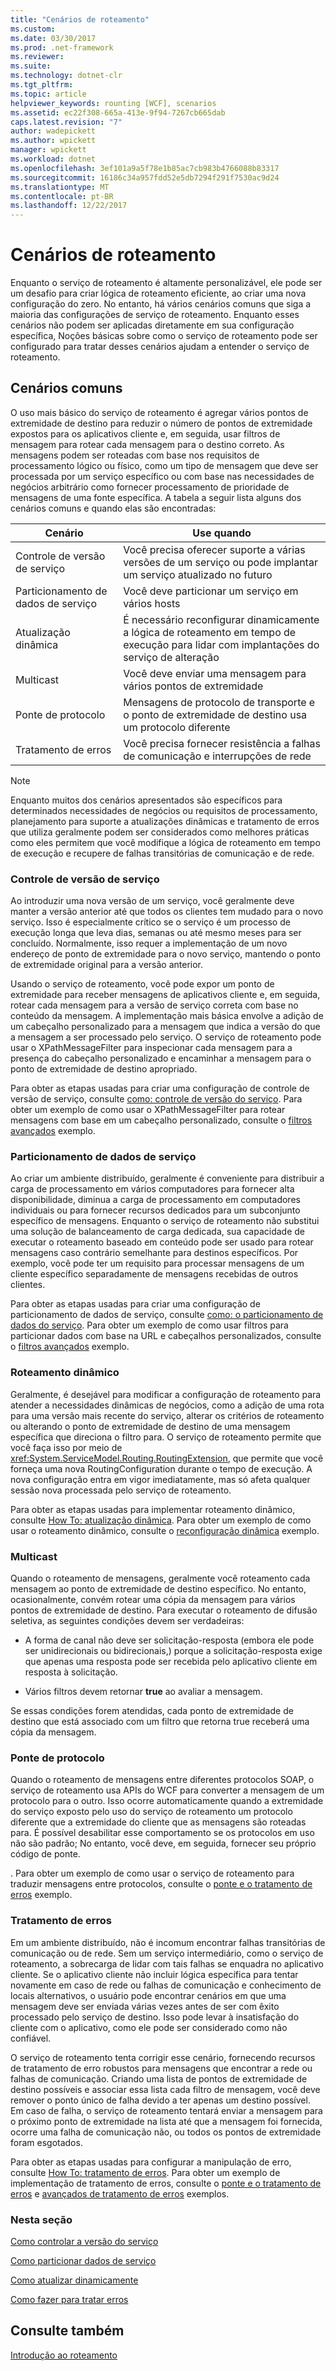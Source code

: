 ```yaml
---
title: "Cenários de roteamento"
ms.custom: 
ms.date: 03/30/2017
ms.prod: .net-framework
ms.reviewer: 
ms.suite: 
ms.technology: dotnet-clr
ms.tgt_pltfrm: 
ms.topic: article
helpviewer_keywords: rounting [WCF], scenarios
ms.assetid: ec22f308-665a-413e-9f94-7267cb665dab
caps.latest.revision: "7"
author: wadepickett
ms.author: wpickett
manager: wpickett
ms.workload: dotnet
ms.openlocfilehash: 3ef101a9a5f78e1b85ac7cb983b4766088b83317
ms.sourcegitcommit: 16186c34a957fdd52e5db7294f291f7530ac9d24
ms.translationtype: MT
ms.contentlocale: pt-BR
ms.lasthandoff: 12/22/2017
---
```

# <a name="routing-scenarios"></a>Cenários de roteamento
Enquanto o serviço de roteamento é altamente personalizável, ele pode ser um desafio para criar lógica de roteamento eficiente, ao criar uma nova configuração do zero.  No entanto, há vários cenários comuns que siga a maioria das configurações de serviço de roteamento. Enquanto esses cenários não podem ser aplicadas diretamente em sua configuração específica, Noções básicas sobre como o serviço de roteamento pode ser configurado para tratar desses cenários ajudam a entender o serviço de roteamento.  
  
## <a name="common-scenarios"></a>Cenários comuns  
 O uso mais básico do serviço de roteamento é agregar vários pontos de extremidade de destino para reduzir o número de pontos de extremidade expostos para os aplicativos cliente e, em seguida, usar filtros de mensagem para rotear cada mensagem para o destino correto. As mensagens podem ser roteadas com base nos requisitos de processamento lógico ou físico, como um tipo de mensagem que deve ser processada por um serviço específico ou com base nas necessidades de negócios arbitrário como fornecer processamento de prioridade de mensagens de uma fonte específica. A tabela a seguir lista alguns dos cenários comuns e quando elas são encontradas:  
  
|Cenário|Use quando|  
|--------------|--------------|  
|Controle de versão de serviço|Você precisa oferecer suporte a várias versões de um serviço ou pode implantar um serviço atualizado no futuro|  
|Particionamento de dados de serviço|Você deve particionar um serviço em vários hosts|  
|Atualização dinâmica|É necessário reconfigurar dinamicamente a lógica de roteamento em tempo de execução para lidar com implantações do serviço de alteração|  
|Multicast|Você deve enviar uma mensagem para vários pontos de extremidade|  
|Ponte de protocolo|Mensagens de protocolo de transporte e o ponto de extremidade de destino usa um protocolo diferente|  
|Tratamento de erros|Você precisa fornecer resistência a falhas de comunicação e interrupções de rede|  
  
> [!NOTE]
>  Enquanto muitos dos cenários apresentados são específicos para determinados necessidades de negócios ou requisitos de processamento, planejamento para suporte a atualizações dinâmicas e tratamento de erros que utiliza geralmente podem ser considerados como melhores práticas como eles permitem que você modifique a lógica de roteamento em tempo de execução e recupere de falhas transitórias de comunicação e de rede.  
  
### <a name="service-versioning"></a>Controle de versão de serviço  
 Ao introduzir uma nova versão de um serviço, você geralmente deve manter a versão anterior até que todos os clientes tem mudado para o novo serviço. Isso é especialmente crítico se o serviço é um processo de execução longa que leva dias, semanas ou até mesmo meses para ser concluído. Normalmente, isso requer a implementação de um novo endereço de ponto de extremidade para o novo serviço, mantendo o ponto de extremidade original para a versão anterior.  
  
 Usando o serviço de roteamento, você pode expor um ponto de extremidade para receber mensagens de aplicativos cliente e, em seguida, rotear cada mensagem para a versão de serviço correta com base no conteúdo da mensagem. A implementação mais básica envolve a adição de um cabeçalho personalizado para a mensagem que indica a versão do que a mensagem a ser processado pelo serviço. O serviço de roteamento pode usar o XPathMessageFilter para inspecionar cada mensagem para a presença do cabeçalho personalizado e encaminhar a mensagem para o ponto de extremidade de destino apropriado.  
  
 Para obter as etapas usadas para criar uma configuração de controle de versão de serviço, consulte [como: controle de versão do serviço](../../../../docs/framework/wcf/feature-details/how-to-service-versioning.md). Para obter um exemplo de como usar o XPathMessageFilter para rotear mensagens com base em um cabeçalho personalizado, consulte o [filtros avançados](../../../../docs/framework/wcf/samples/advanced-filters.md) exemplo.  
  
### <a name="service-data-partitioning"></a>Particionamento de dados de serviço  
 Ao criar um ambiente distribuído, geralmente é conveniente para distribuir a carga de processamento em vários computadores para fornecer alta disponibilidade, diminua a carga de processamento em computadores individuais ou para fornecer recursos dedicados para um subconjunto específico de mensagens. Enquanto o serviço de roteamento não substitui uma solução de balanceamento de carga dedicada, sua capacidade de executar o roteamento baseado em conteúdo pode ser usado para rotear mensagens caso contrário semelhante para destinos específicos. Por exemplo, você pode ter um requisito para processar mensagens de um cliente específico separadamente de mensagens recebidas de outros clientes.  
  
 Para obter as etapas usadas para criar uma configuração de particionamento de dados de serviço, consulte [como: o particionamento de dados do serviço](../../../../docs/framework/wcf/feature-details/how-to-service-data-partitioning.md). Para obter um exemplo de como usar filtros para particionar dados com base na URL e cabeçalhos personalizados, consulte o [filtros avançados](../../../../docs/framework/wcf/samples/advanced-filters.md) exemplo.  
  
### <a name="dynamic-routing"></a>Roteamento dinâmico  
 Geralmente, é desejável para modificar a configuração de roteamento para atender a necessidades dinâmicas de negócios, como a adição de uma rota para uma versão mais recente do serviço, alterar os critérios de roteamento ou alterando o ponto de extremidade de destino de uma mensagem específica que direciona o filtro para. O serviço de roteamento permite que você faça isso por meio de <xref:System.ServiceModel.Routing.RoutingExtension>, que permite que você forneça uma nova RoutingConfiguration durante o tempo de execução. A nova configuração entra em vigor imediatamente, mas só afeta qualquer sessão nova processada pelo serviço de roteamento.  
  
 Para obter as etapas usadas para implementar roteamento dinâmico, consulte [How To: atualização dinâmica](../../../../docs/framework/wcf/feature-details/how-to-dynamic-update.md). Para obter um exemplo de como usar o roteamento dinâmico, consulte o [reconfiguração dinâmica](../../../../docs/framework/wcf/samples/dynamic-reconfiguration.md) exemplo.  
  
### <a name="multicast"></a>Multicast  
 Quando o roteamento de mensagens, geralmente você roteamento cada mensagem ao ponto de extremidade de destino específico.  No entanto, ocasionalmente, convém rotear uma cópia da mensagem para vários pontos de extremidade de destino. Para executar o roteamento de difusão seletiva, as seguintes condições devem ser verdadeiras:  
  
-   A forma de canal não deve ser solicitação-resposta (embora ele pode ser unidirecionais ou bidirecionais,) porque a solicitação-resposta exige que apenas uma resposta pode ser recebida pelo aplicativo cliente em resposta à solicitação.  
  
-   Vários filtros devem retornar **true** ao avaliar a mensagem.  
  
 Se essas condições forem atendidas, cada ponto de extremidade de destino que está associado com um filtro que retorna true receberá uma cópia da mensagem.  
  
### <a name="protocol-bridging"></a>Ponte de protocolo  
 Quando o roteamento de mensagens entre diferentes protocolos SOAP, o serviço de roteamento usa APIs do WCF para converter a mensagem de um protocolo para o outro. Isso ocorre automaticamente quando a extremidade do serviço exposto pelo uso do serviço de roteamento um protocolo diferente que a extremidade do cliente que as mensagens são roteadas para. É possível desabilitar esse comportamento se os protocolos em uso não são padrão; No entanto, você deve, em seguida, fornecer seu próprio código de ponte.  
  
 . Para obter um exemplo de como usar o serviço de roteamento para traduzir mensagens entre protocolos, consulte o [ponte e o tratamento de erros](../../../../docs/framework/wcf/samples/bridging-and-error-handling.md) exemplo.  
  
### <a name="error-handling"></a>Tratamento de erros  
 Em um ambiente distribuído, não é incomum encontrar falhas transitórias de comunicação ou de rede. Sem um serviço intermediário, como o serviço de roteamento, a sobrecarga de lidar com tais falhas se enquadra no aplicativo cliente. Se o aplicativo cliente não incluir lógica específica para tentar novamente em caso de rede ou falhas de comunicação e conhecimento de locais alternativos, o usuário pode encontrar cenários em que uma mensagem deve ser enviada várias vezes antes de ser com êxito processado pelo serviço de destino. Isso pode levar à insatisfação do cliente com o aplicativo, como ele pode ser considerado como não confiável.  
  
 O serviço de roteamento tenta corrigir esse cenário, fornecendo recursos de tratamento de erro robustos para mensagens que encontrar a rede ou falhas de comunicação. Criando uma lista de pontos de extremidade de destino possíveis e associar essa lista cada filtro de mensagem, você deve remover o ponto único de falha devido a ter apenas um destino possível. Em caso de falha, o serviço de roteamento tentará enviar a mensagem para o próximo ponto de extremidade na lista até que a mensagem foi fornecida, ocorre uma falha de comunicação não, ou todos os pontos de extremidade foram esgotados.  
  
 Para obter as etapas usadas para configurar a manipulação de erro, consulte [How To: tratamento de erros](../../../../docs/framework/wcf/feature-details/how-to-error-handling.md). Para obter um exemplo de implementação de tratamento de erros, consulte o [ponte e o tratamento de erros](../../../../docs/framework/wcf/samples/bridging-and-error-handling.md) e [avançados de tratamento de erros](../../../../docs/framework/wcf/samples/advanced-error-handling.md) exemplos.  
  
### <a name="in-this-section"></a>Nesta seção  
 [Como controlar a versão do serviço](../../../../docs/framework/wcf/feature-details/how-to-service-versioning.md)  
  
 [Como particionar dados de serviço](../../../../docs/framework/wcf/feature-details/how-to-service-data-partitioning.md)  
  
 [Como atualizar dinamicamente](../../../../docs/framework/wcf/feature-details/how-to-dynamic-update.md)  
  
 [Como fazer para tratar erros](../../../../docs/framework/wcf/feature-details/how-to-error-handling.md)  
  
## <a name="see-also"></a>Consulte também  
 [Introdução ao roteamento](../../../../docs/framework/wcf/feature-details/routing-introduction.md)
